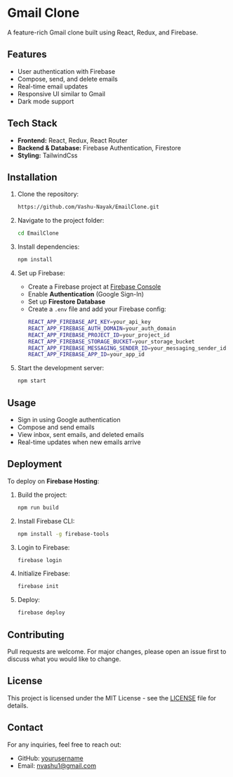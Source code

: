 # Gmail Clone

A feature-rich Gmail clone built using React, Redux, and Firebase.

## Features
- User authentication with Firebase
- Compose, send, and delete emails
- Real-time email updates
- Responsive UI similar to Gmail
- Dark mode support

## Tech Stack
- **Frontend:** React, Redux, React Router
- **Backend & Database:** Firebase Authentication, Firestore
- **Styling:** TailwindCss

## Installation

1. Clone the repository:
   ```sh
   https://github.com/Vashu-Nayak/EmailClone.git
   ```
2. Navigate to the project folder:
   ```sh
   cd EmailClone
   ```
3. Install dependencies:
   ```sh
   npm install
   ```
4. Set up Firebase:
   - Create a Firebase project at [Firebase Console](https://console.firebase.google.com/)
   - Enable **Authentication** (Google Sign-In)
   - Set up **Firestore Database**
   - Create a `.env` file and add your Firebase config:
     ```sh
     REACT_APP_FIREBASE_API_KEY=your_api_key
     REACT_APP_FIREBASE_AUTH_DOMAIN=your_auth_domain
     REACT_APP_FIREBASE_PROJECT_ID=your_project_id
     REACT_APP_FIREBASE_STORAGE_BUCKET=your_storage_bucket
     REACT_APP_FIREBASE_MESSAGING_SENDER_ID=your_messaging_sender_id
     REACT_APP_FIREBASE_APP_ID=your_app_id
     ```

5. Start the development server:
   ```sh
   npm start
   ```

## Usage
- Sign in using Google authentication
- Compose and send emails
- View inbox, sent emails, and deleted emails
- Real-time updates when new emails arrive

## Deployment
To deploy on **Firebase Hosting**:
1. Build the project:
   ```sh
   npm run build
   ```
2. Install Firebase CLI:
   ```sh
   npm install -g firebase-tools
   ```
3. Login to Firebase:
   ```sh
   firebase login
   ```
4. Initialize Firebase:
   ```sh
   firebase init
   ```
5. Deploy:
   ```sh
   firebase deploy
   ```

## Contributing
Pull requests are welcome. For major changes, please open an issue first to discuss what you would like to change.

## License
This project is licensed under the MIT License - see the [LICENSE](LICENSE) file for details.

## Contact
For any inquiries, feel free to reach out:
- GitHub: [yourusername](https://github.com/Vashu-Nayak)
- Email: nvashu1@gmail.com


